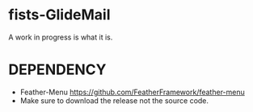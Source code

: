# fists-GlideMail
 A work in progress is what it is.

# DEPENDENCY
- Feather-Menu https://github.com/FeatherFramework/feather-menu
- Make sure to download the release not the source code.



